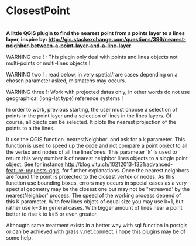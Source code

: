 # ClosestPoint
<b><br> A little QGIS plugin to find the nearest point from a points layer to a lines layer, inspire by:
http://gis.stackexchange.com/questions/396/nearest-neighbor-between-a-point-layer-and-a-line-layer  </b>

WARNING one ! : This plugin only deal with points and lines objects not multi-points or multi-lines objects !

WARNING two ! : read below, in very spetial/rare cases depending on a chosen parameter asked, mismatchs may occurs.

WARNING three !: Work with projected datas only, in other words do not use geographical (long-lat type) reference systems !

In order to work, previous starting, the user must choose a selection of points in the point layer and a selection of lines in the lines layers.
Of course, all ojects can be selected. 
It plots the nearest projection of the points to a the lines.

It use the QGIS function 'nearestNeighbor' and ask for a k parameter. 
This function is used to speed up the code and not compare a point object to all the vertex and nodes of all the lines'ones.
This parameter 'k' is used to return this very number k of nearest neighbor lines objects to a single point object. 
See for instance http://blog.vitu.ch/10212013-1331/advanced-feature-requests-qgis. for further explanations.
Once the nearest neighbors are found the point is projected to the closest vertex or nodes.
As this function use bounding boxes, errors may occurs in special cases as a very spectial geometry may be the closest one but may not be "retreaved' by the nearestNeighbor' process.
The speed of the working process depend of this K parameter.
With few lines objets of equal size you may use k=1, but rather use k=3 in general cases. 
With bigger amount of lines near a point better to rise k to k=5 or even greater.

Althougth same treatment exists in a better way with sql function in postgis or can be achieved with grass v.net.connect, i hope this plugins may be of some help. 
